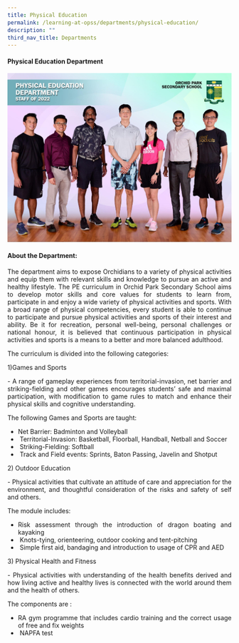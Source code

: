 ```yaml
---
title: Physical Education
permalink: /learning-at-opss/departments/physical-education/
description: ""
third_nav_title: Departments
---
```

<div align="justify">
<h4>Physical Education Department</h4>
	<img src="/images/Departments/PE/pe1.jpg">
<h4>About the Department:</h4>
<p>The department aims to expose Orchidians to a variety of physical activities and equip them with relevant skills and knowledge to pursue an active and healthy lifestyle. The PE curriculum in Orchid Park Secondary School aims to develop motor skills and core values for students to learn from, participate in and enjoy a wide variety of physical activities and sports. With a broad range of physical competencies, every student is able to continue to participate and pursue physical activities and sports of their interest and ability. Be it for recreation, personal well-being, personal challenges or national honour, it is believed that continuous participation in physical activities and sports is a means to a better and more balanced adulthood.</p>
<p>The curriculum is divided into the following categories:</p>
<p>1)Games and Sports</p>
<p>- A range of gameplay experiences from territorial-invasion, net barrier and striking-fielding and other games encourages students’ safe and maximal participation, with modification to game rules to match and enhance their physical skills and cognitive understanding.</p>
<p>The following Games and Sports are taught:</p>
	
*    Net Barrier: Badminton and Volleyball
*    Territorial-Invasion: Basketball, Floorball, Handball, Netball and Soccer
*    Striking-Fielding: Softball
*    Track and Field events: Sprints, Baton Passing, Javelin and Shotput

<p>2) Outdoor Education</p>
<p>- Physical activities that cultivate an attitude of care and appreciation for the environment, and thoughtful consideration of the risks and safety of self and others.</p>
<p>The module includes:</p>

*    Risk assessment through the introduction of dragon boating and kayaking
*    Knots-tying, orienteering, outdoor cooking and tent-pitching
*    Simple first aid, bandaging and introduction to usage of CPR and AED
	
<p>3) Physical Health and Fitness</p>
<p>- Physical activities with understanding of the health benefits derived and how living active and healthy lives is connected with the world around them and the health of others.</p>
	
<p>The components are :</p>
	
*    RA gym programme that includes cardio training and the correct usage of free and fix weights
*    NAPFA test
	
